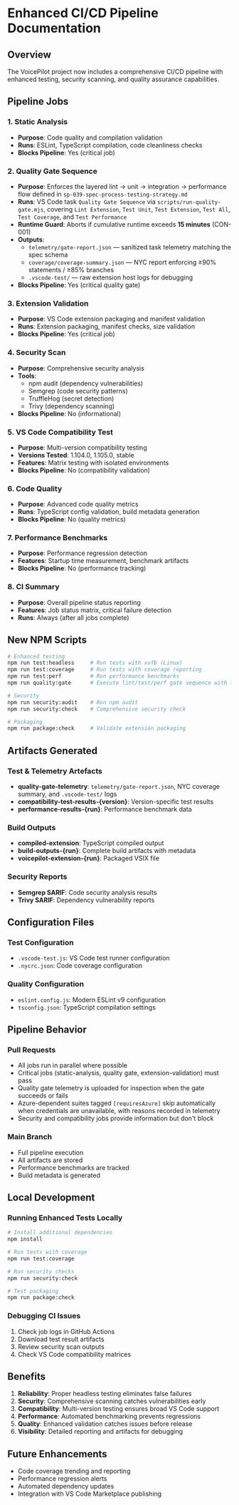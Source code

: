 # Enhanced CI/CD Pipeline Documentation

## Overview

The VoicePilot project now includes a comprehensive CI/CD pipeline with enhanced testing, security scanning, and quality assurance capabilities.

## Pipeline Jobs

### 1. Static Analysis

- **Purpose**: Code quality and compilation validation
- **Runs**: ESLint, TypeScript compilation, code cleanliness checks
- **Blocks Pipeline**: Yes (critical job)

### 2. Quality Gate Sequence

- **Purpose**: Enforces the layered lint → unit → integration → performance flow defined in `sp-039-spec-process-testing-strategy.md`
- **Runs**: VS Code task `Quality Gate Sequence` via `scripts/run-quality-gate.mjs`, covering `Lint Extension`, `Test Unit`, `Test Extension`, `Test All`, `Test Coverage`, and `Test Performance`
- **Runtime Guard**: Aborts if cumulative runtime exceeds **15 minutes** (CON-001)
- **Outputs**:
  - `telemetry/gate-report.json` — sanitized task telemetry matching the spec schema
  - `coverage/coverage-summary.json` — NYC report enforcing ≥90% statements / ≥85% branches
  - `.vscode-test/` — raw extension host logs for debugging
- **Blocks Pipeline**: Yes (critical quality gate)

### 3. Extension Validation

- **Purpose**: VS Code extension packaging and manifest validation
- **Runs**: Extension packaging, manifest checks, size validation
- **Blocks Pipeline**: Yes (critical job)

### 4. Security Scan

- **Purpose**: Comprehensive security analysis
- **Tools**:
  - npm audit (dependency vulnerabilities)
  - Semgrep (code security patterns)
  - TruffleHog (secret detection)
  - Trivy (dependency scanning)
- **Blocks Pipeline**: No (informational)

### 5. VS Code Compatibility Test

- **Purpose**: Multi-version compatibility testing
- **Versions Tested**: 1.104.0, 1.105.0, stable
- **Features**: Matrix testing with isolated environments
- **Blocks Pipeline**: No (compatibility validation)

### 6. Code Quality

- **Purpose**: Advanced code quality metrics
- **Runs**: TypeScript config validation, build metadata generation
- **Blocks Pipeline**: No (quality metrics)

### 7. Performance Benchmarks

- **Purpose**: Performance regression detection
- **Features**: Startup time measurement, benchmark artifacts
- **Blocks Pipeline**: No (performance tracking)

### 8. CI Summary

- **Purpose**: Overall pipeline status reporting
- **Features**: Job status matrix, critical failure detection
- **Runs**: Always (after all jobs complete)

## New NPM Scripts

```bash
# Enhanced testing
npm run test:headless     # Run tests with xvfb (Linux)
npm run test:coverage     # Run tests with coverage reporting
npm run test:perf         # Run performance benchmarks
npm run quality:gate      # Execute lint/test/perf gate sequence with telemetry

# Security
npm run security:audit    # Run npm audit
npm run security:check    # Comprehensive security check

# Packaging
npm run package:check     # Validate extension packaging
```

## Artifacts Generated

### Test & Telemetry Artefacts

- **quality-gate-telemetry**: `telemetry/gate-report.json`, NYC coverage summary, and `.vscode-test/` logs
- **compatibility-test-results-{version}**: Version-specific test results
- **performance-results-{run}**: Performance benchmark data

### Build Outputs

- **compiled-extension**: TypeScript compiled output
- **build-outputs-{run}**: Complete build artifacts with metadata
- **voicepilot-extension-{run}**: Packaged VSIX file

### Security Reports

- **Semgrep SARIF**: Code security analysis results
- **Trivy SARIF**: Dependency vulnerability reports

## Configuration Files

### Test Configuration

- `.vscode-test.js`: VS Code test runner configuration
- `.nycrc.json`: Code coverage configuration

### Quality Configuration

- `eslint.config.js`: Modern ESLint v9 configuration
- `tsconfig.json`: TypeScript compilation settings

## Pipeline Behavior

### Pull Requests

- All jobs run in parallel where possible
- Critical jobs (static-analysis, quality gate, extension-validation) must pass
- Quality gate telemetry is uploaded for inspection when the gate succeeds or fails
- Azure-dependent suites tagged `[requiresAzure]` skip automatically when credentials are unavailable, with reasons recorded in telemetry
- Security and compatibility jobs provide information but don't block

### Main Branch

- Full pipeline execution
- All artifacts are stored
- Performance benchmarks are tracked
- Build metadata is generated

## Local Development

### Running Enhanced Tests Locally

```bash
# Install additional dependencies
npm install

# Run tests with coverage
npm run test:coverage

# Run security checks
npm run security:check

# Test packaging
npm run package:check
```

### Debugging CI Issues

1. Check job logs in GitHub Actions
2. Download test result artifacts
3. Review security scan outputs
4. Check VS Code compatibility matrices

## Benefits

1. **Reliability**: Proper headless testing eliminates false failures
2. **Security**: Comprehensive scanning catches vulnerabilities early
3. **Compatibility**: Multi-version testing ensures broad VS Code support
4. **Performance**: Automated benchmarking prevents regressions
5. **Quality**: Enhanced validation catches issues before release
6. **Visibility**: Detailed reporting and artifacts for debugging

## Future Enhancements

- Code coverage trending and reporting
- Performance regression alerts
- Automated dependency updates
- Integration with VS Code Marketplace publishing
